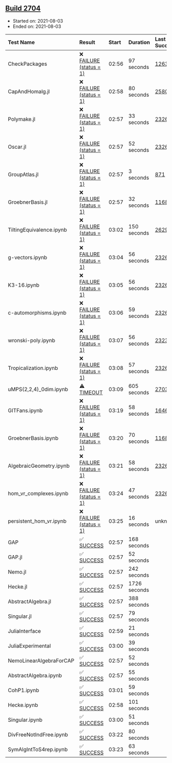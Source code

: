 ## [Build 2704](https://oscarci.mathematik.uni-kl.de/job/oscar-stable/2704/)

* Started on: 2021-08-03
* Ended on: 2021-08-03

| Test Name    | Result | Start | Duration | Last Success | First Failure |
|:-------------|:-------|:------|:---------|:-------------|:--------------|
| CheckPackages | ❌ [FAILURE (status = 1)](https://oscarci.mathematik.uni-kl.de/job/oscar-stable/2704/artifact/logs/build-2704/CheckPackages.log) | 02:56 | 97 seconds | [1263](https://oscarci.mathematik.uni-kl.de/job/oscar-stable/1263/) | [1264](https://oscarci.mathematik.uni-kl.de/job/oscar-stable/1264/) |
| CapAndHomalg.jl | ❌ [FAILURE (status = 1)](https://oscarci.mathematik.uni-kl.de/job/oscar-stable/2704/artifact/logs/build-2704/CapAndHomalg.jl.log) | 02:58 | 80 seconds | [2580](https://oscarci.mathematik.uni-kl.de/job/oscar-stable/2580/) | [2581](https://oscarci.mathematik.uni-kl.de/job/oscar-stable/2581/) |
| Polymake.jl | ❌ [FAILURE (status = 1)](https://oscarci.mathematik.uni-kl.de/job/oscar-stable/2704/artifact/logs/build-2704/Polymake.jl.log) | 02:57 | 33 seconds | [2326](https://oscarci.mathematik.uni-kl.de/job/oscar-stable/2326/) | [2327](https://oscarci.mathematik.uni-kl.de/job/oscar-stable/2327/) |
| Oscar.jl | ❌ [FAILURE (status = 1)](https://oscarci.mathematik.uni-kl.de/job/oscar-stable/2704/artifact/logs/build-2704/Oscar.jl.log) | 02:57 | 52 seconds | [2326](https://oscarci.mathematik.uni-kl.de/job/oscar-stable/2326/) | [2327](https://oscarci.mathematik.uni-kl.de/job/oscar-stable/2327/) |
| GroupAtlas.jl | ❌ [FAILURE (status = 1)](https://oscarci.mathematik.uni-kl.de/job/oscar-stable/2704/artifact/logs/build-2704/GroupAtlas.jl.log) | 02:57 | 3 seconds | [871](https://oscarci.mathematik.uni-kl.de/job/oscar-stable/871/) | [872](https://oscarci.mathematik.uni-kl.de/job/oscar-stable/872/) |
| GroebnerBasis.jl | ❌ [FAILURE (status = 1)](https://oscarci.mathematik.uni-kl.de/job/oscar-stable/2704/artifact/logs/build-2704/GroebnerBasis.jl.log) | 02:57 | 32 seconds | [1168](https://oscarci.mathematik.uni-kl.de/job/oscar-stable/1168/) | [1169](https://oscarci.mathematik.uni-kl.de/job/oscar-stable/1169/) |
| TiltingEquivalence.ipynb | ❌ [FAILURE (status = 1)](https://oscarci.mathematik.uni-kl.de/job/oscar-stable/2704/artifact/logs/build-2704/TiltingEquivalence.ipynb.log) | 03:02 | 150 seconds | [2629](https://oscarci.mathematik.uni-kl.de/job/oscar-stable/2629/) | [2630](https://oscarci.mathematik.uni-kl.de/job/oscar-stable/2630/) |
| g-vectors.ipynb | ❌ [FAILURE (status = 1)](https://oscarci.mathematik.uni-kl.de/job/oscar-stable/2704/artifact/logs/build-2704/g-vectors.ipynb.log) | 03:04 | 56 seconds | [2326](https://oscarci.mathematik.uni-kl.de/job/oscar-stable/2326/) | [2327](https://oscarci.mathematik.uni-kl.de/job/oscar-stable/2327/) |
| K3-16.ipynb | ❌ [FAILURE (status = 1)](https://oscarci.mathematik.uni-kl.de/job/oscar-stable/2704/artifact/logs/build-2704/K3-16.ipynb.log) | 03:05 | 56 seconds | [2326](https://oscarci.mathematik.uni-kl.de/job/oscar-stable/2326/) | [2327](https://oscarci.mathematik.uni-kl.de/job/oscar-stable/2327/) |
| c-automorphisms.ipynb | ❌ [FAILURE (status = 1)](https://oscarci.mathematik.uni-kl.de/job/oscar-stable/2704/artifact/logs/build-2704/c-automorphisms.ipynb.log) | 03:06 | 59 seconds | [2326](https://oscarci.mathematik.uni-kl.de/job/oscar-stable/2326/) | [2327](https://oscarci.mathematik.uni-kl.de/job/oscar-stable/2327/) |
| wronski-poly.ipynb | ❌ [FAILURE (status = 1)](https://oscarci.mathematik.uni-kl.de/job/oscar-stable/2704/artifact/logs/build-2704/wronski-poly.ipynb.log) | 03:07 | 56 seconds | [2323](https://oscarci.mathematik.uni-kl.de/job/oscar-stable/2323/) | [2324](https://oscarci.mathematik.uni-kl.de/job/oscar-stable/2324/) |
| Tropicalization.ipynb | ❌ [FAILURE (status = 1)](https://oscarci.mathematik.uni-kl.de/job/oscar-stable/2704/artifact/logs/build-2704/Tropicalization.ipynb.log) | 03:08 | 57 seconds | [2326](https://oscarci.mathematik.uni-kl.de/job/oscar-stable/2326/) | [2327](https://oscarci.mathematik.uni-kl.de/job/oscar-stable/2327/) |
| uMPS(2,2,4)_0dim.ipynb | ⚠ [TIMEOUT](https://oscarci.mathematik.uni-kl.de/job/oscar-stable/2704/artifact/logs/build-2704/uMPS-2-2-4-_0dim.ipynb.log) | 03:09 | 605 seconds | [2703](https://oscarci.mathematik.uni-kl.de/job/oscar-stable/2703/) | [2704](https://oscarci.mathematik.uni-kl.de/job/oscar-stable/2704/) |
| GITFans.ipynb | ❌ [FAILURE (status = 1)](https://oscarci.mathematik.uni-kl.de/job/oscar-stable/2704/artifact/logs/build-2704/GITFans.ipynb.log) | 03:19 | 58 seconds | [1646](https://oscarci.mathematik.uni-kl.de/job/oscar-stable/1646/) | [1647](https://oscarci.mathematik.uni-kl.de/job/oscar-stable/1647/) |
| GroebnerBasis.ipynb | ❌ [FAILURE (status = 1)](https://oscarci.mathematik.uni-kl.de/job/oscar-stable/2704/artifact/logs/build-2704/GroebnerBasis.ipynb.log) | 03:20 | 70 seconds | [1168](https://oscarci.mathematik.uni-kl.de/job/oscar-stable/1168/) | [1169](https://oscarci.mathematik.uni-kl.de/job/oscar-stable/1169/) |
| AlgebraicGeometry.ipynb | ❌ [FAILURE (status = 1)](https://oscarci.mathematik.uni-kl.de/job/oscar-stable/2704/artifact/logs/build-2704/AlgebraicGeometry.ipynb.log) | 03:21 | 58 seconds | [2326](https://oscarci.mathematik.uni-kl.de/job/oscar-stable/2326/) | [2327](https://oscarci.mathematik.uni-kl.de/job/oscar-stable/2327/) |
| hom_vr_complexes.ipynb | ❌ [FAILURE (status = 1)](https://oscarci.mathematik.uni-kl.de/job/oscar-stable/2704/artifact/logs/build-2704/hom_vr_complexes.ipynb.log) | 03:24 | 47 seconds | [2326](https://oscarci.mathematik.uni-kl.de/job/oscar-stable/2326/) | [2327](https://oscarci.mathematik.uni-kl.de/job/oscar-stable/2327/) |
| persistent_hom_vr.ipynb | ❌ [FAILURE (status = 1)](https://oscarci.mathematik.uni-kl.de/job/oscar-stable/2704/artifact/logs/build-2704/persistent_hom_vr.ipynb.log) | 03:25 | 16 seconds | unknown | unknown |
| GAP | ✅ [SUCCESS](https://oscarci.mathematik.uni-kl.de/job/oscar-stable/2704/artifact/logs/build-2704/GAP.log) | 02:57 | 168 seconds |  |  |
| GAP.jl | ✅ [SUCCESS](https://oscarci.mathematik.uni-kl.de/job/oscar-stable/2704/artifact/logs/build-2704/GAP.jl.log) | 02:57 | 52 seconds |  |  |
| Nemo.jl | ✅ [SUCCESS](https://oscarci.mathematik.uni-kl.de/job/oscar-stable/2704/artifact/logs/build-2704/Nemo.jl.log) | 02:57 | 242 seconds |  |  |
| Hecke.jl | ✅ [SUCCESS](https://oscarci.mathematik.uni-kl.de/job/oscar-stable/2704/artifact/logs/build-2704/Hecke.jl.log) | 02:57 | 1726 seconds |  |  |
| AbstractAlgebra.jl | ✅ [SUCCESS](https://oscarci.mathematik.uni-kl.de/job/oscar-stable/2704/artifact/logs/build-2704/AbstractAlgebra.jl.log) | 02:57 | 388 seconds |  |  |
| Singular.jl | ✅ [SUCCESS](https://oscarci.mathematik.uni-kl.de/job/oscar-stable/2704/artifact/logs/build-2704/Singular.jl.log) | 02:57 | 79 seconds |  |  |
| JuliaInterface | ✅ [SUCCESS](https://oscarci.mathematik.uni-kl.de/job/oscar-stable/2704/artifact/logs/build-2704/JuliaInterface.log) | 02:59 | 21 seconds |  |  |
| JuliaExperimental | ✅ [SUCCESS](https://oscarci.mathematik.uni-kl.de/job/oscar-stable/2704/artifact/logs/build-2704/JuliaExperimental.log) | 03:00 | 39 seconds |  |  |
| NemoLinearAlgebraForCAP | ✅ [SUCCESS](https://oscarci.mathematik.uni-kl.de/job/oscar-stable/2704/artifact/logs/build-2704/NemoLinearAlgebraForCAP.log) | 02:57 | 52 seconds |  |  |
| AbstractAlgebra.ipynb | ✅ [SUCCESS](https://oscarci.mathematik.uni-kl.de/job/oscar-stable/2704/artifact/logs/build-2704/AbstractAlgebra.ipynb.log) | 02:57 | 55 seconds |  |  |
| CohP1.ipynb | ✅ [SUCCESS](https://oscarci.mathematik.uni-kl.de/job/oscar-stable/2704/artifact/logs/build-2704/CohP1.ipynb.log) | 03:01 | 59 seconds |  |  |
| Hecke.ipynb | ✅ [SUCCESS](https://oscarci.mathematik.uni-kl.de/job/oscar-stable/2704/artifact/logs/build-2704/Hecke.ipynb.log) | 02:58 | 101 seconds |  |  |
| Singular.ipynb | ✅ [SUCCESS](https://oscarci.mathematik.uni-kl.de/job/oscar-stable/2704/artifact/logs/build-2704/Singular.ipynb.log) | 03:00 | 51 seconds |  |  |
| DivFreeNotIndFree.ipynb | ✅ [SUCCESS](https://oscarci.mathematik.uni-kl.de/job/oscar-stable/2704/artifact/logs/build-2704/DivFreeNotIndFree.ipynb.log) | 03:22 | 80 seconds |  |  |
| SymAlgIntToS4rep.ipynb | ✅ [SUCCESS](https://oscarci.mathematik.uni-kl.de/job/oscar-stable/2704/artifact/logs/build-2704/SymAlgIntToS4rep.ipynb.log) | 03:23 | 63 seconds |  |  |
